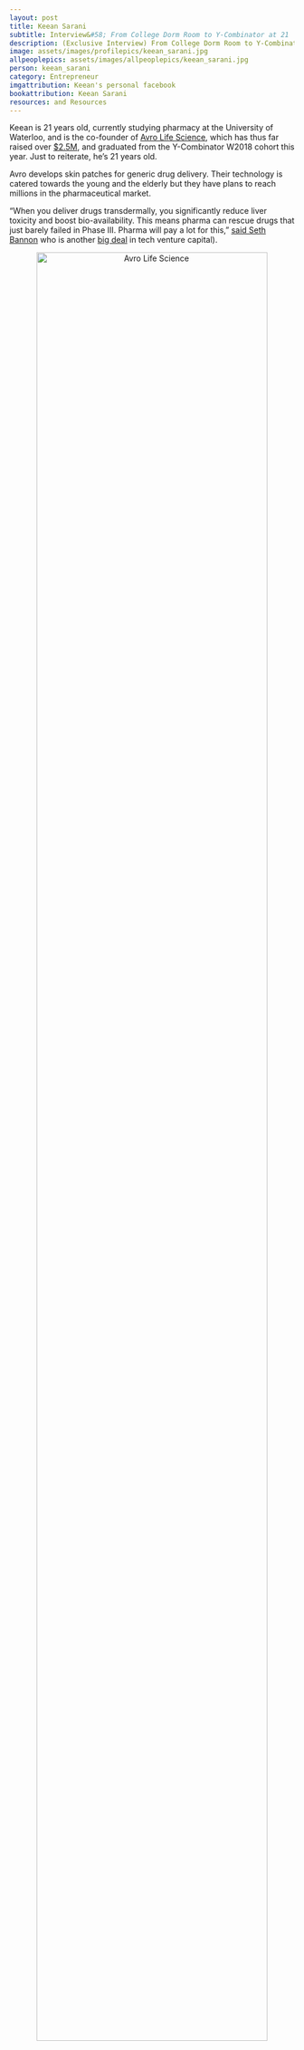 ```yaml
---
layout: post
title: Keean Sarani
subtitle: Interview&#58; From College Dorm Room to Y-Combinator at 21
description: (Exclusive Interview) From College Dorm Room to Y-Combinator at 21 with Co-Founder of Avro Life Sciences 
image: assets/images/profilepics/keean_sarani.jpg
allpeoplepics: assets/images/allpeoplepics/keean_sarani.jpg
person: keean_sarani
category: Entrepreneur
imgattribution: Keean's personal facebook
bookattribution: Keean Sarani
resources: and Resources
---
```


Keean is 21 years old, currently studying pharmacy at the University of Waterloo, and is the co-founder of <a href="https://www.avrolifesci.com/">Avro Life Science</a>, which has thus far raised over <a href="https://www.crunchbase.com/organization/avro-life-science#section-related-hubs">$2.5M</a>, and graduated from the Y-Combinator W2018 cohort this year. Just to reiterate, he’s 21 years old. 

Avro develops skin patches for generic drug delivery. Their technology is catered towards the young and the elderly but they have plans to reach millions in the pharmaceutical market. 

“When you deliver drugs transdermally, you significantly reduce liver toxicity and boost bio-availability. This means pharma can rescue drugs that just barely failed in Phase III. Pharma will pay a lot for this,” <a href="https://techcrunch.com/2018/06/29/replacing-pills-with-a-band-aid-avro-life-sciences-thinks-theres-a-patch-for-that/">said Seth Bannon</a> who is another <a href="https://www.fifty.vc/team/seth-bannon/">big deal</a> in tech venture capital).

<p style="text-align: center;"><img src="{{site.baseurl}}/assets/images/avro.jpg" style="width: 90%; display: flex; margin: 0 auto;" alt="Avro Life Science"/>Avro Life Science's transdermal patch. Picture from TechCrunch.</p>


<b>So you met Shak [co-founder, 2018 Thiel Fellow] in first year? And you were related but didn’t know?</b>

Yeah, so I met Shak in first year through mutual friends and he was in chemical engineering. We were talking and I found out he had the same religious background as me and we're a part of a very small community. So everyone knows everyone. 

I go home and ask my grandparents if they know his last name and he does the same thing, and they say, “Oh, they’re like cousins of this cousin and they’re indirectly related to someone married into that family…small world.” 

<b>What was the experience of getting into Y-Combinator (YC) like? How did Velocity, and all these other factors help you stand out in the application process amongst tens of thousands of other companies?</b>

I think that being a young founder is a very common trait in YC but also being young in deep tech, medtech, or biotech is a little bit different because people typically complete either their PhDs or postdocs to work in this field. The fact that we were, at the time, both 20 years old...I think Shak might have been 19 at the time and were doing our transdermal delivery startup, might have been interesting.

The biggest thing though, was the growth that we showed between applications. We had applied before, and that was kind of a spur of the moment application. It was super late at night, we crammed the essay and applied. For our second application, there was a section saying, "If you’ve applied before, how have you grown?" and we were able to completely fill up that section. During the five months, we had grown a lot from our team winning several grants, achieving actual business development, having a real game plan, beefing up our IP portfolio by filing a provisional, hiring co-ops, and winning the Velocity $25K. We did a lot in that time- we even started working on early-stage animal trials. 

I think showing that growth was a big thing for YC. Because if you start and end YC and your business has not changed at all, you’ve totally wasted those three months. Even the funding is useless. The whole point is to show hyper growth between day one of Y-Combinator and Demo Day. 

<b>Tell us more about your YC experience! How did the program help your startup?</b>

YC hands-down lives up to the hype that it’s been made out to be. Any problems you have, any questions you have, they’ve seen it before, they’ve dealt with it before, and on the off-chance they haven’t, they will go out of their way go to war for you, to make sure you’re getting the help you need.

For example, we’re in a niche market for YC companies with transdermal drug delivery patches. The new YC bio partner, Diego Rey, is experienced in pharma, he sold his diagnostics therapeutics company for like half a billion dollars to Roche [Molecular Systems]. So he has pharma experience but he doesn’t have transdermal experience. He reached out to his entire network personally, to find someone with transdermal tech experience to help us out with that.

Another thing that stands out is probably Paul Buchheit’s workshops [founder of Gmail, serial angel investor, and YC partner]. He’s one of our investors; super, hyper intelligent guy. He held office hours around the topic of “Building a Billion Dollar company”. That really forced founders to think about their very long-term strategy and work backwards from that billion dollar valuation to figure out how to get there. He worked with individual companies to help them roadmap their own trajectory, so <b>that</b> was phenomenal. 

The last thing is, it’s single-handedly the best raising vehicle in the entire world. There is no better mechanism to raise money than YC. We were fortunate enough to raise a little amount of capital before Demo Day and we went into Demo Day with half a million dollars. On that day, our partners were absolutely rooting for us. Our YC partners would tell us, “Hey, I might have a handshake deal for you over there, go talk to this guy.” That’s so different from the startup world in Canada. But at the YC Demo Day, people will literally shake your hand for a half a million dollar deal and that handshake is equivalent to a signed piece of paper. For YC, handshake deals are everything and you don’t break those. 

The amount of deals flowing around the room, risks being taken, from VCs, from startups, is tenfold compared to the Canadian ecosystem. 

We had a lot of Canadian investors that we were talking to three months before YC, hoping that by Demo Day, we’d procure investment from them, but ended up not going through. But people we met at YC for an hour on Demo Day were some of our investors and biggest helps to date. 

<b>From all of these people that you met at YC and the environment that you were put in, what would you say were some of the most important learnings?</b>

One of the biggest things was that Shak and I were pretty young. We were quite nervous because we didn't know what to expect in YC where people are running their second, third, fourth businesses. The average age is 29.5. Someone in our batch founded "Boosted Boards" and had moved onto their next business. Soylent too, those guys were onto their second business in our batch and I thought, “Soylent’s here, I use Soylent!” And we’re on the same playing field. We were definitely nervous going into that but there is zero age judgement in Silicon Valley which was bizarre to me. 

I remember cold-calling around for an internship in Toronto and they’d ask, “How old are you?” I’d respond 20, and they’d just say, “Okay cool, see you in 5 years.” 

Nothing of that sort happens in the Valley which is very cool. 

<b>Did you see that there was a big difference, because you were so young, in the way that you guys thought vs the other people in YC?</b>

Yeah I definitely think so. I think we experience that now to be honest. We just hired two full-time employees. 

One of them is a recent post-doc from Mac [McMaster University in Hamilton, Ontario] and one of them, he’s a little bit older and has been in the industry for 20+ years. It was odd at first, interacting with someone like that but I think YC helped prepare us to realize that just because you’re young, doesn’t mean that you don’t have authority in a startup setting. You need to take control of your business, you can't be complacent and just let older people run your business for you. 

<b>You’ve talked a lot about the good things that happened throughout YC and your experience with Avro, but do you mind sharing something of a low-light or a screw-up you’ve had? And why was it important?</b>

I’d say basically the second six months of the first year of us as an actual business. This is when we’ve done some of the Velocity pitch competitions, started our team, figured out what the hell we’re actually doing. Then we all went home for that summer. I didn’t have co-op, I was still in honour science first year. I went back to Richmond Hill [suburban neighborhood 40 minutes north of Toronto]. Shak, I think was in Waterloo on a school term and Jiwoo [co-founder, left in 2017] was on a co-op term and things kind of fell apart. We weren’t communicating as effectively, we were super complacent with all that we had done and didn’t realize how important growth was. We said, “Oh we’re only in summer for four months, we’ll move slowly but steadily.” We started stagnating and things started falling apart then. We didn’t realize that it should be like exponential growth, all the time. There is always something to do and I think that six-month period was a real kick in the ass to show us that we wasted half a year. We could have been a year ahead, raising funds, like what were we doing?!

When we came back together, the four of us locked ourselves in a room at Velocity and just worked on the game plan that entire day. We were yelling at each other, everyone was so angry and in the end, it brought us closer together as a team. That was the day we really figured out what we were actually doing.

So those 6-months in, what I think was 2016, were awful. I will say though, this was our first time running a business and we didn’t really know what we were doing which showed us that we actually needed to reach out to people who have experience. 

<b>It seems like you went from one end of the spectrum which was very relaxed and complacent, all the way to the other in YC, where Avro crushed it. How did you find the mental balance throughout all that?</b>

I’m the type of person that likes to be throw in the deep end, so I really enjoyed that. It’s almost fun for me, it’s like picking up a new skill or a new sport so I think that’s kind of what YC was. Shak is totally the same type of person so he feeds off that environment, being around all these hyper intelligent people. It definitely was a huge change going from a super lackadaisical summer to coming back in the school year, moving into the Velocity garage, and stepping it up a notch. Luckily, because of the support system we had at Velocity, we had all these people that had gone through YC. 

Jay Shah, the director of Velocity has been a very close personal mentor to us and steered us in the right direction during that time, while still allowing us to make our own mistakes and decisions.

<b>The last question we have for you is since you’ve had so many mentors and people that you’ve met in the space, talked to, received advice from, etc. What is the best and worst piece of advice you’ve received?</b>

The best, I’m pretty sure, is from Eric at ExVivo which is based in Waterloo (YC alumni, Velocity, alumni). He's been super helpful, a huge inspiration, and what he told us was at the end of the day, this is still your company. You started it, to run your own business. The culture is how you always dreamed a company culture should be, the way you interact with your employees is how you wish your former employer interacted with you. Don't let other people come in and try to mix it all up and make it theirs. At the end of the day, this is how you want to do things. If you don't want to take money from investor A, because you don't believe in his morals, or his ethics, don't do it. At the end of the day, you have that ultimate decision. That piece of advice has really stuck with me.

The worst piece of advice would be the flip side of that where you have to follow X, Y, and Z to be successful. It's like Facebook did X, Y, & Z, you should do that too and you will be successful. Businesses are not a recipe by any means, there isn't a formula and you will fail if you do that. If you follow someone else's company structure and the steps they took for them to be successful, you're totally disregarding all the other factors and outliers that happened in their world. 

<b>Best purchase in the past year of less than 100 bucks give or take?</b>

Waterproof bluetooth speakers for showers, the beach, everywhere. I’ve used it every single day for the past 2 years. I have the <a href="https://amzn.to/2CIi0eT">UE Boom waterproof speakers</a>. 





